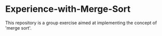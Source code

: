 # Experience-with-Merge-Sort
This repository is a group exercise aimed at implementing the concept of 'merge sort'.
